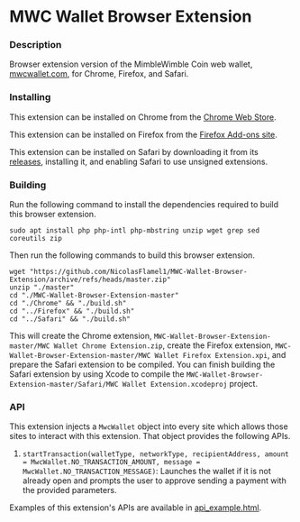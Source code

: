 # MWC Wallet Browser Extension

### Description
Browser extension version of the MimbleWimble Coin web wallet, [mwcwallet.com](https://mwcwallet.com), for Chrome, Firefox, and Safari.

### Installing
This extension can be installed on Chrome from the [Chrome Web Store](https://chromewebstore.google.com/detail/mwc-wallet/ahhdnimkkpkmclgcnbchlgijhmieongp).

This extension can be installed on Firefox from the [Firefox Add-ons site](https://addons.mozilla.org/en-US/firefox/addon/mwc-wallet/).

This extension can be installed on Safari by downloading it from its [releases](https://github.com/NicolasFlamel1/MWC-Wallet-Browser-Extension/releases), installing it, and enabling Safari to use unsigned extensions.

### Building
Run the following command to install the dependencies required to build this browser extension.
```
sudo apt install php php-intl php-mbstring unzip wget grep sed coreutils zip
```
Then run the following commands to build this browser extension.
```
wget "https://github.com/NicolasFlamel1/MWC-Wallet-Browser-Extension/archive/refs/heads/master.zip"
unzip "./master"
cd "./MWC-Wallet-Browser-Extension-master"
cd "./Chrome" && "./build.sh"
cd "../Firefox" && "./build.sh"
cd "../Safari" && "./build.sh"
```
This will create the Chrome extension, `MWC-Wallet-Browser-Extension-master/MWC Wallet Chrome Extension.zip`, create the Firefox extension, `MWC-Wallet-Browser-Extension-master/MWC Wallet Firefox Extension.xpi`, and prepare the Safari extension to be compiled. You can finish building the Safari extension by using Xcode to compile the `MWC-Wallet-Browser-Extension-master/Safari/MWC Wallet Extension.xcodeproj` project.

### API
This extension injects a `MwcWallet` object into every site which allows those sites to interact with this extension. That object provides the following APIs.
1. `startTransaction(walletType, networkType, recipientAddress, amount = MwcWallet.NO_TRANSACTION_AMOUNT, message = MwcWallet.NO_TRANSACTION_MESSAGE)`: Launches the wallet if it is not already open and prompts the user to approve sending a payment with the provided parameters.

Examples of this extension's APIs are available in [api_example.html](https://github.com/NicolasFlamel1/MWC-Wallet-Browser-Extension/blob/master/api_example.html).
